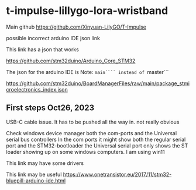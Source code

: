 # t-impulse-lillygo-lora-wristband


Main github  https://github.com/Xinyuan-LilyGO/T-Impulse

possible incorrect arduino IDE json link

This link has a json that works

https://github.com/stm32duino/Arduino_Core_STM32

The json for the arduino IDE is Note: ```main```` instead of ```master```

https://github.com/stm32duino/BoardManagerFiles/raw/main/package_stmicroelectronics_index.json


## First steps Oct26, 2023

USB-C cable issue. It has to be pushed all the way in. not really obvious

Check windows device manager both the com-ports and the Universal serial bus controllers
In the com ports it might show both the regular serial port and the STM32-bootloader  the Universal serial port only shows the ST loader showing up on some windows computers. I am using win11



This link may have some drivers

This link may be useful   https://www.onetransistor.eu/2017/11/stm32-bluepill-arduino-ide.html

